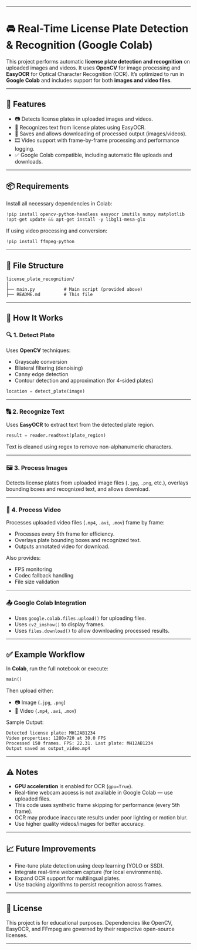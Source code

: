 
---

# 🚘 Real-Time License Plate Detection & Recognition (Google Colab)

This project performs automatic **license plate detection and recognition** on uploaded images and videos. It uses **OpenCV** for image processing and **EasyOCR** for Optical Character Recognition (OCR). It’s optimized to run in **Google Colab** and includes support for both **images and video files**.

---

## 🧰 Features

* 📷 Detects license plates in uploaded images and videos.
* 🧠 Recognizes text from license plates using EasyOCR.
* 💾 Saves and allows downloading of processed output (images/videos).
* 🎞️ Video support with frame-by-frame processing and performance logging.
* ✅ Google Colab compatible, including automatic file uploads and downloads.

---

## 📦 Requirements

Install all necessary dependencies in Colab:

```python
!pip install opencv-python-headless easyocr imutils numpy matplotlib
!apt-get update && apt-get install -y libgl1-mesa-glx
```

If using video processing and conversion:

```python
!pip install ffmpeg-python
```

---

## 📂 File Structure

```
license_plate_recognition/
│
├── main.py           # Main script (provided above)
├── README.md         # This file
```

---

## 🧪 How It Works

### 🔍 1. Detect Plate

Uses **OpenCV** techniques:

* Grayscale conversion
* Bilateral filtering (denoising)
* Canny edge detection
* Contour detection and approximation (for 4-sided plates)

```python
location = detect_plate(image)
```

---

### 🔠 2. Recognize Text

Uses **EasyOCR** to extract text from the detected plate region.

```python
result = reader.readtext(plate_region)
```

Text is cleaned using regex to remove non-alphanumeric characters.

---

### 🖼️ 3. Process Images

Detects license plates from uploaded image files (`.jpg`, `.png`, etc.), overlays bounding boxes and recognized text, and allows download.

---

### 🎥 4. Process Video

Processes uploaded video files (`.mp4`, `.avi`, `.mov`) frame by frame:

* Processes every 5th frame for efficiency.
* Overlays plate bounding boxes and recognized text.
* Outputs annotated video for download.

Also provides:

* FPS monitoring
* Codec fallback handling
* File size validation

---

### 📤 Google Colab Integration

* Uses `google.colab.files.upload()` for uploading files.
* Uses `cv2_imshow()` to display frames.
* Uses `files.download()` to allow downloading processed results.

---

## ✅ Example Workflow

In **Colab**, run the full notebook or execute:

```python
main()
```

Then upload either:

* 📷 Image (`.jpg`, `.png`)
* 🎥 Video (`.mp4`, `.avi`, `.mov`)

Sample Output:

```
Detected license plate: MH12AB1234
Video properties: 1280x720 at 30.0 FPS
Processed 150 frames. FPS: 22.31. Last plate: MH12AB1234
Output saved as output_video.mp4
```

---

## ⚠️ Notes

* **GPU acceleration** is enabled for OCR (`gpu=True`).
* Real-time webcam access is not available in Google Colab — use uploaded files.
* This code uses synthetic frame skipping for performance (every 5th frame).
* OCR may produce inaccurate results under poor lighting or motion blur.
* Use higher quality videos/images for better accuracy.

---

## 📈 Future Improvements

* Fine-tune plate detection using deep learning (YOLO or SSD).
* Integrate real-time webcam capture (for local environments).
* Expand OCR support for multilingual plates.
* Use tracking algorithms to persist recognition across frames.

---

## 📃 License

This project is for educational purposes. Dependencies like OpenCV, EasyOCR, and FFmpeg are governed by their respective open-source licenses.

---
